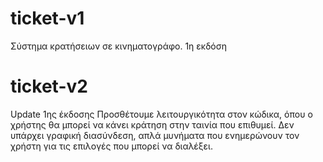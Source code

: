 # ticket-v1
Σύστημα κρατήσειων σε κινηματογράφο. 1η εκδόση


# ticket-v2
Update 1ης έκδοσης
Προσθέτουμε λειτουργικότητα στον κώδικα, όπου ο χρήστης θα μπορεί να κάνει κράτηση στην ταινία που επιθυμεί.
Δεν υπάρχει γραφική διασύνδεση, απλά μυνήματα που ενημερώνουν τον χρήστη για τις επιλογές που μπορεί να διαλέξει.
